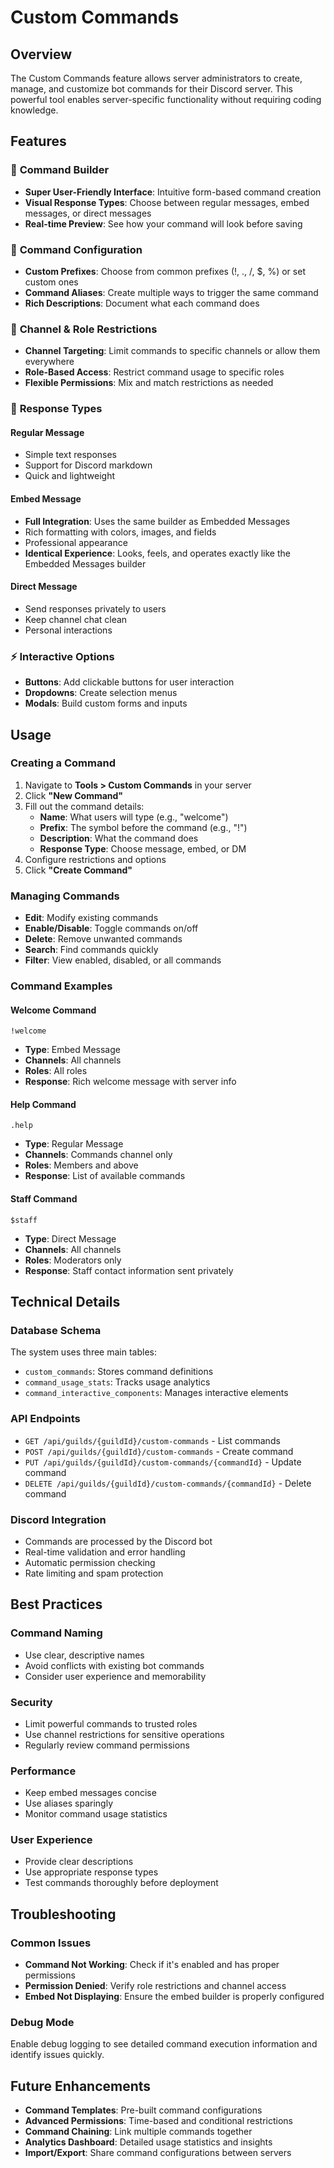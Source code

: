 # Custom Commands

## Overview
The Custom Commands feature allows server administrators to create, manage, and customize bot commands for their Discord server. This powerful tool enables server-specific functionality without requiring coding knowledge.

## Features

### 🎯 **Command Builder**
- **Super User-Friendly Interface**: Intuitive form-based command creation
- **Visual Response Types**: Choose between regular messages, embed messages, or direct messages
- **Real-time Preview**: See how your command will look before saving

### 🔧 **Command Configuration**
- **Custom Prefixes**: Choose from common prefixes (!, ., /, $, %) or set custom ones
- **Command Aliases**: Create multiple ways to trigger the same command
- **Rich Descriptions**: Document what each command does

### 📍 **Channel & Role Restrictions**
- **Channel Targeting**: Limit commands to specific channels or allow them everywhere
- **Role-Based Access**: Restrict command usage to specific roles
- **Flexible Permissions**: Mix and match restrictions as needed

### 💬 **Response Types**

#### Regular Message
- Simple text responses
- Support for Discord markdown
- Quick and lightweight

#### Embed Message
- **Full Integration**: Uses the same builder as Embedded Messages
- Rich formatting with colors, images, and fields
- Professional appearance
- **Identical Experience**: Looks, feels, and operates exactly like the Embedded Messages builder

#### Direct Message
- Send responses privately to users
- Keep channel chat clean
- Personal interactions

### ⚡ **Interactive Options**
- **Buttons**: Add clickable buttons for user interaction
- **Dropdowns**: Create selection menus
- **Modals**: Build custom forms and inputs

## Usage

### Creating a Command
1. Navigate to **Tools > Custom Commands** in your server
2. Click **"New Command"**
3. Fill out the command details:
   - **Name**: What users will type (e.g., "welcome")
   - **Prefix**: The symbol before the command (e.g., "!")
   - **Description**: What the command does
   - **Response Type**: Choose message, embed, or DM
4. Configure restrictions and options
5. Click **"Create Command"**

### Managing Commands
- **Edit**: Modify existing commands
- **Enable/Disable**: Toggle commands on/off
- **Delete**: Remove unwanted commands
- **Search**: Find commands quickly
- **Filter**: View enabled, disabled, or all commands

### Command Examples

#### Welcome Command
```
!welcome
```
- **Type**: Embed Message
- **Channels**: All channels
- **Roles**: All roles
- **Response**: Rich welcome message with server info

#### Help Command
```
.help
```
- **Type**: Regular Message
- **Channels**: Commands channel only
- **Roles**: Members and above
- **Response**: List of available commands

#### Staff Command
```
$staff
```
- **Type**: Direct Message
- **Channels**: All channels
- **Roles**: Moderators only
- **Response**: Staff contact information sent privately

## Technical Details

### Database Schema
The system uses three main tables:
- `custom_commands`: Stores command definitions
- `command_usage_stats`: Tracks usage analytics
- `command_interactive_components`: Manages interactive elements

### API Endpoints
- `GET /api/guilds/{guildId}/custom-commands` - List commands
- `POST /api/guilds/{guildId}/custom-commands` - Create command
- `PUT /api/guilds/{guildId}/custom-commands/{commandId}` - Update command
- `DELETE /api/guilds/{guildId}/custom-commands/{commandId}` - Delete command

### Discord Integration
- Commands are processed by the Discord bot
- Real-time validation and error handling
- Automatic permission checking
- Rate limiting and spam protection

## Best Practices

### Command Naming
- Use clear, descriptive names
- Avoid conflicts with existing bot commands
- Consider user experience and memorability

### Security
- Limit powerful commands to trusted roles
- Use channel restrictions for sensitive operations
- Regularly review command permissions

### Performance
- Keep embed messages concise
- Use aliases sparingly
- Monitor command usage statistics

### User Experience
- Provide clear descriptions
- Use appropriate response types
- Test commands thoroughly before deployment

## Troubleshooting

### Common Issues
- **Command Not Working**: Check if it's enabled and has proper permissions
- **Permission Denied**: Verify role restrictions and channel access
- **Embed Not Displaying**: Ensure the embed builder is properly configured

### Debug Mode
Enable debug logging to see detailed command execution information and identify issues quickly.

## Future Enhancements
- **Command Templates**: Pre-built command configurations
- **Advanced Permissions**: Time-based and conditional restrictions
- **Command Chaining**: Link multiple commands together
- **Analytics Dashboard**: Detailed usage statistics and insights
- **Import/Export**: Share command configurations between servers

